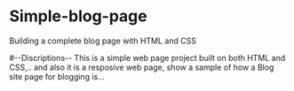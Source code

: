# Simple-blog-page
Building a complete blog page with HTML and CSS 

#--Discriptions--
This is a simple web page project built on both HTML and CSS,.. and also it is a resposive web page, show a sample of how a Blog site page for blogging is...
